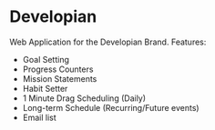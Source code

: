# Developian
Web Application for the Developian Brand.
Features:
- Goal Setting 
- Progress Counters
- Mission Statements
- Habit Setter
- 1 Minute Drag Scheduling (Daily)
- Long-term Schedule (Recurring/Future events)
- Email list

